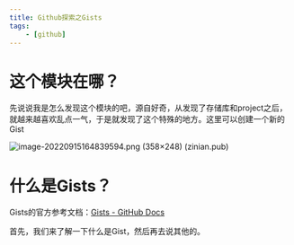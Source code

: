 ```yaml
---
title: Github探索之Gists
tags:
	- [github]
---
```


# 这个模块在哪？

先说说我是怎么发现这个模块的吧，源自好奇，从发现了存储库和project之后，就越来越喜欢乱点一气，于是就发现了这个特殊的地方。这里可以创建一个新的Gist

![image-20220915164839594.png (358×248) (zinian.pub)](https://imgur.zinian.pub/PicGo/image-20220915164839594.png)

# 什么是Gists？

Gists的官方参考文档：[Gists - GitHub Docs](https://docs.github.com/cn/rest/gists/gists)

首先，我们来了解一下什么是Gist，然后再去说其他的。



